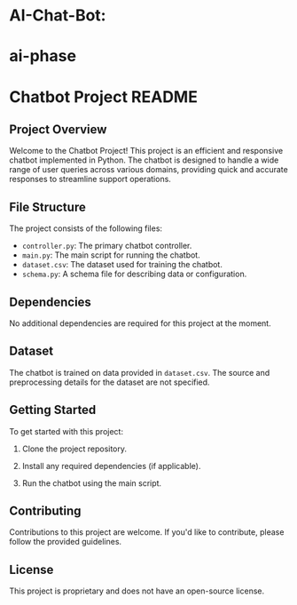 # AI-Chat-Bot:

# ai-phase 
# Chatbot Project README

## Project Overview

Welcome to the Chatbot Project! This project is an efficient and responsive chatbot implemented in Python. The chatbot is designed to handle a wide range of user queries across various domains, providing quick and accurate responses to streamline support operations.

## File Structure

The project consists of the following files:

- `controller.py`: The primary chatbot controller.
- `main.py`: The main script for running the chatbot.
- `dataset.csv`: The dataset used for training the chatbot.
- `schema.py`: A schema file for describing data or configuration.

## Dependencies

No additional dependencies are required for this project at the moment.

## Dataset

The chatbot is trained on data provided in `dataset.csv`. The source and preprocessing details for the dataset are not specified.

## Getting Started

To get started with this project:

1. Clone the project repository.

2. Install any required dependencies (if applicable).

3. Run the chatbot using the main script.

## Contributing

Contributions to this project are welcome. If you'd like to contribute, please follow the provided guidelines.

## License

This project is proprietary and does not have an open-source license.
